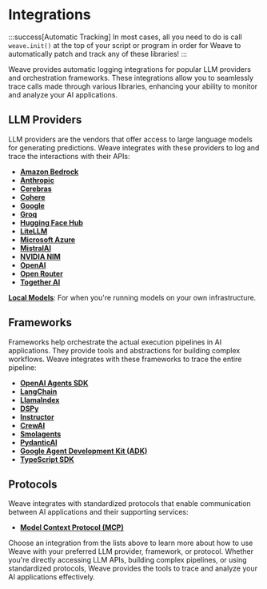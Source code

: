 # Integrations

:::success[Automatic Tracking]
In most cases, all you need to do is call `weave.init()` at the top of your script or program in order for Weave to automatically patch and track any of these libraries!
:::

Weave provides automatic logging integrations for popular LLM providers and orchestration frameworks. These integrations allow you to seamlessly trace calls made through various libraries, enhancing your ability to monitor and analyze your AI applications.

## LLM Providers

LLM providers are the vendors that offer access to large language models for generating predictions. Weave integrates with these providers to log and trace the interactions with their APIs:

- **[Amazon Bedrock](/guides/integrations/bedrock)**
- **[Anthropic](/guides/integrations/anthropic)**
- **[Cerebras](/guides/integrations/cerebras)**
- **[Cohere](/guides/integrations/cohere)**
- **[Google](/guides/integrations/google)**
- **[Groq](/guides/integrations/groq)**
- **[Hugging Face Hub](/guides/integrations/huggingface)**
- **[LiteLLM](/guides/integrations/litellm)**
- **[Microsoft Azure](/guides/integrations/azure)**
- **[MistralAI](/guides/integrations/mistral)**
- **[NVIDIA NIM](/guides/integrations/nvidia_nim)**
- **[OpenAI](/guides/integrations/openai)**
- **[Open Router](/guides/integrations/openrouter)**
- **[Together AI](/guides/integrations/together_ai)**

**[Local Models](/guides/integrations/local_models)**: For when you're running models on your own infrastructure.

## Frameworks

Frameworks help orchestrate the actual execution pipelines in AI applications. They provide tools and abstractions for building complex workflows. Weave integrates with these frameworks to trace the entire pipeline:

- **[OpenAI Agents SDK](/guides/integrations/openai_agents)**
- **[LangChain](/guides/integrations/langchain)**
- **[LlamaIndex](/guides/integrations/llamaindex)**
- **[DSPy](/guides/integrations/dspy)**
- **[Instructor](/guides/integrations/instructor)**
- **[CrewAI](/guides/integrations/crewai)**
- **[Smolagents](/guides/integrations/smolagents)**
- **[PydanticAI](/guides/integrations/pydantic_ai)**
- **[Google Agent Development Kit (ADK)](/guides/integrations/google_adk.md)**
- **[TypeScript SDK](/guides/integrations/js.md)**

## Protocols

Weave integrates with standardized protocols that enable communication between AI applications and their supporting services:

- **[Model Context Protocol (MCP)](/guides/integrations/mcp)**

Choose an integration from the lists above to learn more about how to use Weave with your preferred LLM provider, framework, or protocol. Whether you're directly accessing LLM APIs, building complex pipelines, or using standardized protocols, Weave provides the tools to trace and analyze your AI applications effectively.
